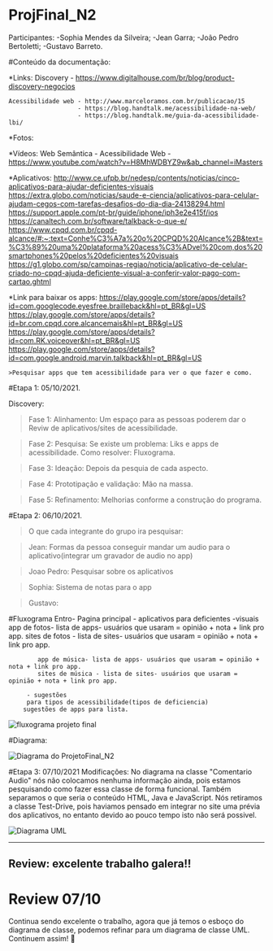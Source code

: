 # ProjFinal_N2

Participantes: 
-Sophia Mendes da Silveira;
-Jean Garra;
-João Pedro Bertoletti;
-Gustavo Barreto.

#Conteúdo da documentação:

  *Links:
    Discovery - https://www.digitalhouse.com/br/blog/product-discovery-negocios
    
    Acessibilidade web - http://www.marceloramos.com.br/publicacao/15
                       - https://blog.handtalk.me/acessibilidade-na-web/
                       - https://blog.handtalk.me/guia-da-acessibilidade-lbi/
    
  *Fotos:
  
  *Vídeos:
    Web Semântica - Acessibilidade Web - https://www.youtube.com/watch?v=H8MhWDBYZ9w&ab_channel=iMasters
    
  *Aplicativos:
  http://www.ce.ufpb.br/nedesp/contents/noticias/cinco-aplicativos-para-ajudar-deficientes-visuais
  https://extra.globo.com/noticias/saude-e-ciencia/aplicativos-para-celular-ajudam-cegos-com-tarefas-desafios-do-dia-dia-24138294.html
  https://support.apple.com/pt-br/guide/iphone/iph3e2e415f/ios
  https://canaltech.com.br/software/talkback-o-que-e/
  https://www.cpqd.com.br/cpqd-alcance/#:~:text=Conhe%C3%A7a%20o%20CPQD%20Alcance%2B&text=%C3%89%20uma%20plataforma%20acess%C3%ADvel%20com,dos%20smartphones%20pelos%20deficientes%20visuais
  https://g1.globo.com/sp/campinas-regiao/noticia/aplicativo-de-celular-criado-no-cpqd-ajuda-deficiente-visual-a-conferir-valor-pago-com-cartao.ghtml
  
  *Link para baixar os apps:
  https://play.google.com/store/apps/details?id=com.googlecode.eyesfree.brailleback&hl=pt_BR&gl=US
  https://play.google.com/store/apps/details?id=br.com.cpqd.core.alcancemais&hl=pt_BR&gl=US
  https://play.google.com/store/apps/details?id=com.RK.voiceover&hl=pt_BR&gl=US
  https://play.google.com/store/apps/details?id=com.google.android.marvin.talkback&hl=pt_BR&gl=US
  
    >Pesquisar apps que tem acessibilidade para ver o que fazer e como.

#Etapa 1: 05/10/2021.

  Discovery:
  >Fase 1: Alinhamento: Um espaço para as pessoas poderem dar o Reviw de aplicativos/sites de acessibilidade.
  
  >Fase 2: Pesquisa: Se existe um problema: Liks e apps de acessibilidade.
                     Como resolver: Fluxograma.
                    
  >Fase 3: Ideação: Depois da pesquia de cada aspecto.
  
  >Fase 4: Prototipação e validação: Mão na massa.
  
  >Fase 5: Refinamento: Melhorias conforme a construção do programa.
 
 #Etapa 2: 06/10/2021.
 
 >O que cada integrante do grupo ira pesquisar:

 >Jean:
  Formas da pessoa conseguir mandar um audio para o aplicativo(integrar um gravador de audio no app)
  

 >Joao Pedro:
  Pesquisar sobre os aplicativos

 >Sophia:
  Sistema de notas para o app

 >Gustavo:
  
  
  #Fluxograma
   Entro- Pagina principal - aplicativos para deficientes 
           -visuais
             app de fotos- lista de apps- usuários que usaram = opinião + nota + link pro app.
             sites de fotos - lista de sites- usuários que usaram = opinião + nota + link pro app.
                                                               
            app de música- lista de apps- usuários que usaram = opinião + nota + link pro app.
            sites de música - lista de sites- usuários que usaram = opinião + nota + link pro app.
                                                                          
         - sugestões
         para tipos de acessibilidade(tipos de deficiencia)
        sugestões de apps para lista.
                                                               
                                                               
                                                               
 ![fluxograma projeto final](https://user-images.githubusercontent.com/89792528/136303716-06ef741b-dacc-4677-8036-c172c337a4e8.jpeg)
 
 
 
 
 #Diagrama:
 
 ![Diagrama do ProjetoFinal_N2](https://user-images.githubusercontent.com/89792528/136304995-042bfe1c-9357-4257-81ed-f2d7075ed8fc.jpeg)

     
     
#Etapa 3: 07/10/2021
Modificações:
No diagrama na classe "Comentario Audio" nós não colocamos nenhuma informação ainda, pois estamos pesquisando como fazer essa classe de forma funcional.
Também separamos o que seria o conteúdo HTML, Java e JavaScript.
Nós retiramos a classe Test-Drive, pois haviamos pensado em integrar no site uma prévia dos aplicativos, no entanto devido ao pouco tempo isto não será possivel.

![Diagrama UML](https://user-images.githubusercontent.com/89792528/136479356-cb5ffb46-20d5-4962-8f79-87ec263eb5d7.JPG)



-------------------------------------------
Review: excelente trabalho galera!! 
--------------------------------------------
# Review 07/10
Continua sendo excelente o trabalho, agora que já temos o esboço do diagrama de classe, podemos refinar para um diagrama de classe UML.
Continuem assim!  :star_struck:

